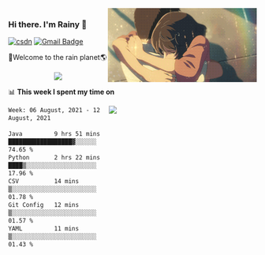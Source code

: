 <img  align='right' height="150" src="https://github.com/LikeRainDay/LikeRainDay/blob/master/pic/img_rain_1.gif?raw=true">



### Hi there. I'm Rainy :lemon:

[![csdn](https://img.shields.io/badge/-csdn-c14438?style=flat-square&logo=c&logoColor=white)](https://blog.csdn.net/qq_15807167)
[![Gmail Badge](https://img.shields.io/badge/-gmail-c14438?style=flat-square&logo=Gmail&logoColor=white&link=mailto:houshuai0816@gmail.com)](mailto:houshuai0816@gmail.com)

🚀Welcome to the rain planet🌎

<center>
<img align='center'  src="https://source.unsplash.com/random/1200x600">
</center>

📊 **This week I spent my time on**

<img align='right'   width="300" src="https://github-readme-stats.vercel.app/api?username=LikeRainDay&show_icons=true&title_color=fff&icon_color=79ff97&text_color=9f9f9f&bg_color=151515">

<!--START_SECTION:waka-->
```text
Week: 06 August, 2021 - 12 August, 2021

Java         9 hrs 51 mins   ██████████████████▓░░░░░░   74.65 % 
Python       2 hrs 22 mins   ████▒░░░░░░░░░░░░░░░░░░░░   17.96 % 
CSV          14 mins         ▒░░░░░░░░░░░░░░░░░░░░░░░░   01.78 % 
Git Config   12 mins         ▒░░░░░░░░░░░░░░░░░░░░░░░░   01.57 % 
YAML         11 mins         ▒░░░░░░░░░░░░░░░░░░░░░░░░   01.43 % 
```
<!--END_SECTION:waka-->
